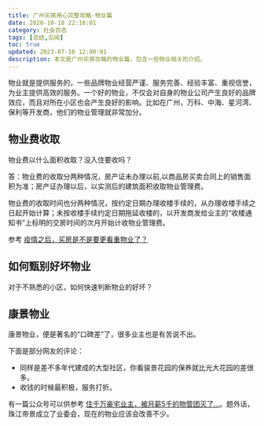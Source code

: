 ```yaml
---
title: 广州买房用心完整攻略-物业篇
date: 2020-10-18 22:18:01
category: 社会百态
tags: [总结,见闻]
toc: true
updated: 2023-07-16 12:00:01
description: 本文是广州买房攻略的物业篇，包含一些物业相关的介绍。
---
```


物业就是提供服务的，一些品牌物业经营严谨、服务完善、经验丰富、重视信誉，为业主提供高效的服务。一个好的物业，不仅会对自身的物业公司产生良好的品牌效应，而且对所在小区也会产生良好的影响。比如在广州，万科、中海、星河湾、保利等开发商，他们的物业管理就非常加分。

## 物业费收取

物业费以什么面积收取？没入住要收吗？

答：物业费的收取分两种情况，房产证未办理以前,以商品房买卖合同上的销售面积为准；房产证办理以后，以实测后的建筑面积收取物业管理费。

物业费的收取时间也分两种情况，按约定日期办理收楼手续的，从办理收楼手续之日起开始计算；未按收楼手续约定日期拖延收楼的，以开发商发给业主的“收楼通知书”上标明的交房时间的次月开始计收物业管理费。

参考 [疫情之后，买房是不是要更看重物业了？](https://zhuanlan.zhihu.com/p/139515547)

## 如何甄别好坏物业

对于不熟悉的小区，如何快速判断物业的好坏？



## 康景物业

康景物业，便是著名的“口碑差”了，很多业主也是有苦说不出。

下面是部分网友的评论：

- 同样是差不多年代建成的大型社区，你看骏景花园的保养就比光大花园的差很多。
- 收钱的时候最积极，服务打折。

有一篇公众号可以供参考 [住千万豪宅业主，被月薪5千的物管团灭了…](https://mp.weixin.qq.com/s/SA_PK-js-FI5sXGoYNa5xA)。题外话，珠江帝景成立了业委会，现在的物业应该会改善不少。


